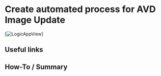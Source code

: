 # Create automated process for AVD Image Update 
[![LogicAppView](https%3A%2F%2Fraw.githubusercontent.com%2FMS-WORKLAB%2Favd_automation%2Fmain%2Ftemplates%2Fmore%2Flogicapp.jpg)]

## Useful links

##  How-To / Summary
